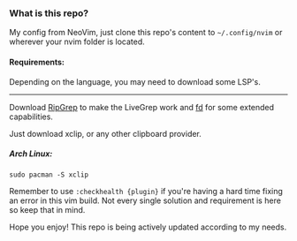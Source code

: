 ### What is this repo?
My config from NeoVim, just clone this repo's content to `~/.config/nvim` or wherever your nvim folder is located.

#### Requirements:
Depending on the language, you may need to download some LSP's.

---
Download [RipGrep](https://github.com/BurntSushi/ripgrep) to make the LiveGrep work and [fd](https://github.com/sharkdp/fd) for some extended capabilities.

Just download xclip, or any other clipboard provider.
##### Arch Linux:
```
sudo pacman -S xclip
```

Remember to use `:checkhealth {plugin}` if you're having a hard time fixing an error in this vim build. Not every single solution and requirement is here so keep that in mind.

Hope you enjoy! This repo is being actively updated according to my needs.
